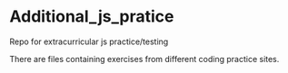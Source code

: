 # Additional_js_pratice
Repo for extracurricular js practice/testing

There are files containing exercises from different coding practice sites.
